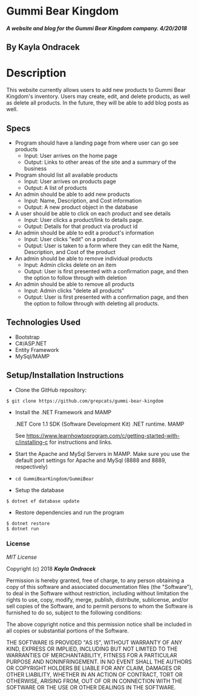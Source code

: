 ﻿# Gummi Bear Kingdom

##### A website and blog for the Gummi Bear Kingdom company. 4/20/2018

## By Kayla Ondracek

# Description
This website currently allows users to add new products to Gummi Bear Kingdom's inventory. Users may create, edit, and delete products, as well as delete all products. In the future, they will be able to add blog posts as well.

## Specs
* Program should have a landing page from where user can go see products
	* Input: User arrives on the home page
	* Output: Links to other areas of the site and a summary of the business
* Program should list all available products
	* Input: User arrives on products page
	* Output: A list of products
* An admin should be able to add new products
	* Input: Name, Description, and Cost information
	* Output: A new product object in the database
* A user should be able to click on each product and see details
	* Input: User clicks a product/link to details page.
	* Output: Details for that product via product id
* An admin should be able to edit a product's information
	* Input: User clicks "edit" on a product
	* Output: User is taken to a form where they can edit the Name, Description, and Cost of the product
* An admin should be able to remove individual products
	* Input: Admin clicks delete on an item
	* Output: User is first presented with a confirmation page, and then the option to follow through with deletion
* An admin should be able to remove all products
	* Input: Admin clicks "delete all products"
	* Output: User is first presented with a confirmation page, and then the option to follow through with deleting all products.


## Technologies Used
* Bootstrap
* C#/ASP.NET
* Entity Framework
* MySql/MAMP

## Setup/Installation Instructions
  * Clone the GitHub repository:
  ```
  $ git clone https://github.com/grepcats/gummi-bear-kingdom
  ```

  * Install the .NET Framework and MAMP

    .NET Core 1.1 SDK (Software Development Kit)
    .NET runtime.
    MAMP

    See https://www.learnhowtoprogram.com/c/getting-started-with-c/installing-c for instructions and links.

* Start the Apache and MySql Servers in MAMP. Make sure you use the default port settings for Apache and MySql (8888 and 8889, respectively)

* `cd GummiBearKingdom/GummiBear`

*  Setup the database

  ```
  $ dotnet ef database update
  ```
*  Restore dependencies and run the program
  ```
  $ dotnet restore
  $ dotnet run
  ```

### License

*MIT License*

Copyright (c) 2018 **_Kayla Ondracek_**

Permission is hereby granted, free of charge, to any person obtaining a copy
of this software and associated documentation files (the "Software"), to deal
in the Software without restriction, including without limitation the rights
to use, copy, modify, merge, publish, distribute, sublicense, and/or sell
copies of the Software, and to permit persons to whom the Software is
furnished to do so, subject to the following conditions:

The above copyright notice and this permission notice shall be included in all
copies or substantial portions of the Software.

THE SOFTWARE IS PROVIDED "AS IS", WITHOUT WARRANTY OF ANY KIND, EXPRESS OR
IMPLIED, INCLUDING BUT NOT LIMITED TO THE WARRANTIES OF MERCHANTABILITY,
FITNESS FOR A PARTICULAR PURPOSE AND NONINFRINGEMENT. IN NO EVENT SHALL THE
AUTHORS OR COPYRIGHT HOLDERS BE LIABLE FOR ANY CLAIM, DAMAGES OR OTHER
LIABILITY, WHETHER IN AN ACTION OF CONTRACT, TORT OR OTHERWISE, ARISING FROM,
OUT OF OR IN CONNECTION WITH THE SOFTWARE OR THE USE OR OTHER DEALINGS IN THE
SOFTWARE.
